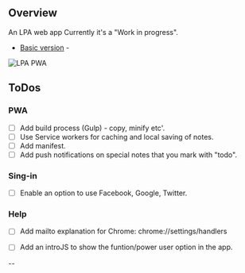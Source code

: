 ## Overview

An LPA web app
Currently it's a "Work in progress".

* [Basic version](https://lpa-1.firebaseapp.com/) - 


![LPA PWA](https://lpa-1.firebaseapp.com/img/lion-hd.jpeg)

## ToDos

### PWA
* [ ] Add build process (Gulp) - copy, minify etc'.
* [ ] Use Service workers for caching and local saving of notes.
* [ ] Add manifest.
* [ ] Add push notifications on special notes that you mark with "todo".

### Sing-in
* [ ] Enable an option to use Facebook, Google, Twitter.

### Help 
* [ ] Add mailto explanation for Chrome: chrome://settings/handlers
* [ ] Add an introJS to show the funtion/power user option in the app.


--
